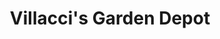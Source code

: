 ---
title: "Villacci's Garden Depot"
url: /scarborough/villaccis-garden-depot/
shop: garden centre
---